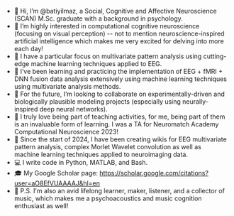 - 👋 Hi, I’m @batiyilmaz, a Social, Cognitive and Affective Neuroscience (SCAN) M.Sc. graduate with a background in psychology.
- 🧠 I’m highly interested in computational cognitive neuroscience (focusing on visual perception) -- not to mention neuroscience-inspired artificial intelligence which makes me very excited for delving into more each day!
- 🔬 I have a particular focus on multivariate pattern analysis using cutting-edge machine learning techniques applied to EEG.
- 🌱 I’ve been learning and practicing the implementation of EEG + fMRI + DNN fusion data analysis extensively using machine learning techniques using multivariate analysis methods.
- 🤝 For the future, I’m looking to collaborate on experimentally-driven and biologically plausible modeling projects (especially using neurally-inspired deep neural networks).
- 🏫 I truly love being part of teaching activities, for me, being part of them is an invaluable form of learning. I was a TA for Neuromatch Academy Computational Neuroscience 2023!
- 📄 Since the start of 2024, I have been creating wikis for EEG multivariate pattern analysis, complex Morlet Wavelet convolution as well as machine learning techniques applied to neuroimaging data.
- 💻 I write code in Python, MATLAB, and Bash.
- 🎓 My Google Scholar page: https://scholar.google.com/citations?user=aO8EfVUAAAAJ&hl=en
- 🎵 P.S. I'm also an avid lifelong learner, maker, listener, and a collector of music, which makes me a psychoacoustics and music cognition enthusiast as well!

<!---
batiyilmaz/batiyilmaz is a ✨ special ✨ repository because its `README.md` (this file) appears on your GitHub profile.
You can click the Preview link to take a look at your changes.
--->
